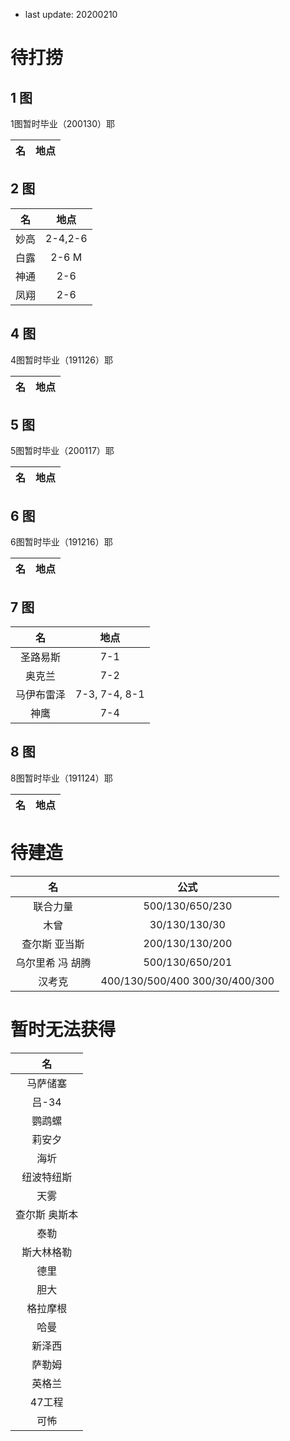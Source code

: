     
- last update: 20200210

# 待打捞

## 1 图

1图暂时毕业（200130）耶

| 名 | 地点 |
|:---:|:---:|

## 2 图
| 名 | 地点 |
|:---:|:---:|
| 妙高 | 2-4,2-6 |
| 白露 | 2-6 M |
| 神通 | 2-6 |
| 凤翔 | 2-6 |

## 4 图

4图暂时毕业（191126）耶

| 名 | 地点 |
|:---:|:---:|

## 5 图

5图暂时毕业（200117）耶

| 名 | 地点 |
|:---:|:---:|

## 6 图

6图暂时毕业（191216）耶

| 名 | 地点 |
|:---:|:---:|

## 7 图

| 名 | 地点 |
|:---:|:---:|
| 圣路易斯 | 7-1 |
| 奥克兰 | 7-2 |
| 马伊布雷泽 |7-3, 7-4, 8-1 |
| 神鹰 | 7-4 |

## 8 图

8图暂时毕业（191124）耶

| 名 | 地点 |
|:---:|:---:|

# 待建造

| 名 | 公式 |
|:---:|:---:|
| 联合力量 | 500/130/650/230 |
| 木曾 | 30/130/130/30 |
| 查尔斯 亚当斯 | 200/130/130/200 |
| 乌尔里希 冯 胡腾 | 500/130/650/201 |
| 汉考克 | 400/130/500/400 300/30/400/300 |

# 暂时无法获得

| 名 |
|:---:|
| 马萨储塞 |
| 吕-34 |
| 鹦鹉螺 |
| 莉安夕 |
| 海圻 |
| 纽波特纽斯 |
| 天雾 |
| 查尔斯 奥斯本 |
| 泰勒 |
| 斯大林格勒 |
| 德里 |
| 胆大 |
| 格拉摩根 |
| 哈曼 |
| 新泽西 |
| 萨勒姆 |
| 英格兰 |
| 47工程 |
| 可怖 |